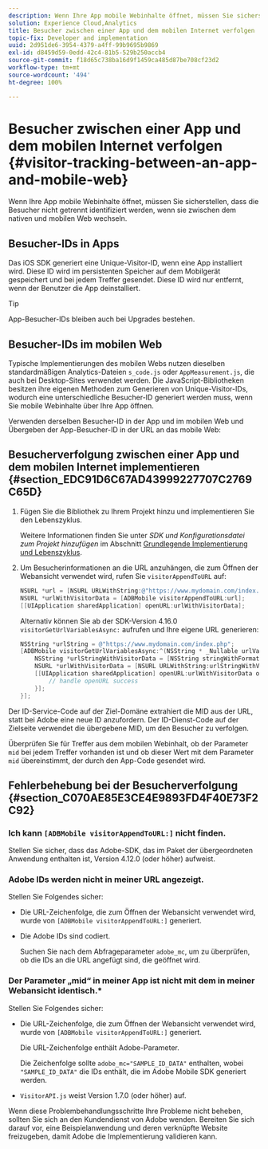 ```yaml
---
description: Wenn Ihre App mobile Webinhalte öffnet, müssen Sie sicherstellen, dass die Besucher nicht getrennt identifiziert werden, wenn sie zwischen dem nativen und mobilen Web wechseln.
solution: Experience Cloud,Analytics
title: Besucher zwischen einer App und dem mobilen Internet verfolgen
topic-fix: Developer and implementation
uuid: 2d951de6-3954-4379-a4ff-99b9695b9869
exl-id: d8459d59-0edd-42c4-81b5-529b250accb4
source-git-commit: f18d65c738ba16d9f1459ca485d87be708cf23d2
workflow-type: tm+mt
source-wordcount: '494'
ht-degree: 100%

---
```


# Besucher zwischen einer App und dem mobilen Internet verfolgen  {#visitor-tracking-between-an-app-and-mobile-web}

Wenn Ihre App mobile Webinhalte öffnet, müssen Sie sicherstellen, dass die Besucher nicht getrennt identifiziert werden, wenn sie zwischen dem nativen und mobilen Web wechseln.

## Besucher-IDs in Apps

Das iOS SDK generiert eine Unique-Visitor-ID, wenn eine App installiert wird. Diese ID wird im persistenten Speicher auf dem Mobilgerät gespeichert und bei jedem Treffer gesendet. Diese ID wird nur entfernt, wenn der Benutzer die App deinstalliert.

>[!TIP]
>
>App-Besucher-IDs bleiben auch bei Upgrades bestehen.

## Besucher-IDs im mobilen Web

Typische Implementierungen des mobilen Webs nutzen dieselben standardmäßigen Analytics-Dateien `s_code.js` oder `AppMeasurement.js`, die auch bei Desktop-Sites verwendet werden. Die JavaScript-Bibliotheken besitzen ihre eigenen Methoden zum Generieren von Unique-Visitor-IDs, wodurch eine unterschiedliche Besucher-ID generiert werden muss, wenn Sie mobile Webinhalte über Ihre App öffnen.

Verwenden derselben Besucher-ID in der App und im mobilen Web und Übergeben der App-Besucher-ID in der URL an das mobile Web:

## Besucherverfolgung zwischen einer App und dem mobilen Internet implementieren {#section_EDC91D6C67AD43999227707C2769C65D}

1. Fügen Sie die Bibliothek zu Ihrem Projekt hinzu und implementieren Sie den Lebenszyklus.

   Weitere Informationen finden Sie unter *SDK und Konfigurationsdatei zum Projekt hinzufügen* im Abschnitt [Grundlegende Implementierung und Lebenszyklus](/help/ios/getting-started/dev-qs.md).
1. Um Besucherinformationen an die URL anzuhängen, die zum Öffnen der Webansicht verwendet wird, rufen Sie `visitorAppendToURL` auf:

   ```objective-c
   NSURL *url = [NSURL URLWithString:@"https://www.mydomain.com/index.php"]; 
   NSURL *urlWithVisitorData = [ADBMobile visitorAppendToURL:url]; 
   [[UIApplication sharedApplication] openURL:urlWithVisitorData];
   ```

   Alternativ können Sie ab der SDK-Version 4.16.0 `visitorGetUrlVariablesAsync:` aufrufen und Ihre eigene URL generieren:

   ```objective-c
   NSString *urlString = @"https://www.mydomain.com/index.php"; 
   [ADBMobile visitorGetUrlVariablesAsync:^(NSString * _Nullable urlVariables) { 
       NSString *urlStringWithVisitorData = [NSString stringWithFormat:@"%@?%@", urlString, urlVariables]; 
       NSURL *urlWithVisitorData = [NSURL URLWithString:urlStringWithVisitorData]; 
       [[UIApplication sharedApplication] openURL:urlWithVisitorData options:@{} completionHandler:^(BOOL success) { 
           // handle openURL success 
       }]; 
   }];
   ```

Der ID-Service-Code auf der Ziel-Domäne extrahiert die MID aus der URL, statt bei Adobe eine neue ID anzufordern. Der ID-Dienst-Code auf der Zielseite verwendet die übergebene MID, um den Besucher zu verfolgen.

Überprüfen Sie für Treffer aus dem mobilen Webinhalt, ob der Parameter `mid` bei jedem Treffer vorhanden ist und ob dieser Wert mit dem Parameter `mid` übereinstimmt, der durch den App-Code gesendet wird.

## Fehlerbehebung bei der Besucherverfolgung {#section_C070AE85E3CE4E9893FD4F40E73F2C92}

### Ich kann `[ADBMobile visitorAppendToURL:]` nicht finden.

Stellen Sie sicher, dass das Adobe-SDK, das im Paket der übergeordneten Anwendung enthalten ist, Version 4.12.0 (oder höher) aufweist.

### Adobe IDs werden nicht in meiner URL angezeigt.

Stellen Sie Folgendes sicher:

* Die URL-Zeichenfolge, die zum Öffnen der Webansicht verwendet wird, wurde von `[ADBMobile visitorAppendToURL:]` generiert.

* Die Adobe IDs sind codiert.

   Suchen Sie nach dem Abfrageparameter `adobe_mc`, um zu überprüfen, ob die IDs an die URL angefügt sind, die geöffnet wird.

### Der Parameter „mid“ in meiner App ist nicht mit dem in meiner Webansicht identisch.*

Stellen Sie Folgendes sicher:

* Die URL-Zeichenfolge, die zum Öffnen der Webansicht verwendet wird, wurde von `[ADBMobile visitorAppendToURL:]` generiert.

   Die URL-Zeichenfolge enthält Adobe-Parameter.

   Die Zeichenfolge sollte `adobe_mc="SAMPLE_ID_DATA"` enthalten, wobei `"SAMPLE_ID_DATA"` die IDs enthält, die im Adobe Mobile SDK generiert werden.

* `VisitorAPI.js` weist Version 1.7.0 (oder höher) auf.

Wenn diese Problembehandlungsschritte Ihre Probleme nicht beheben, sollten Sie sich an den Kundendienst von Adobe wenden. Bereiten Sie sich darauf vor, eine Beispielanwendung und deren verknüpfte Website freizugeben, damit Adobe die Implementierung validieren kann.
